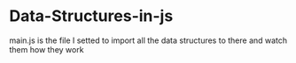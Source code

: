 # Data-Structures-in-js

main.js is the file I setted to import all the data structures
to there and watch them how they work
